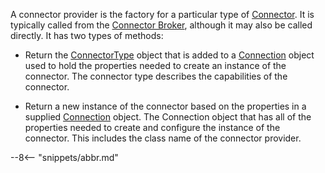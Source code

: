 <!-- SPDX-License-Identifier: CC-BY-4.0 -->
<!-- Copyright Contributors to the ODPi Egeria project. -->

A connector provider is the factory for a particular type of [Connector](/concepts/connector).  It is typically called from the [Connector Broker](/concepts/connector-broker), although it may also be called directly.  It has two types of methods:

- Return the [ConnectorType](/concepts/connector-type) object that is added to a [Connection](/concepts/connection) object used to hold the properties needed to create an instance of the connector.  The connector type describes the capabilities of the connector.

- Return a new instance of the connector based on the properties in a supplied [Connection](/concepts/connection) object.  The Connection object that has all of the properties
needed to create and configure the instance of the connector.  This includes the class name of the connector provider.


--8<-- "snippets/abbr.md"
